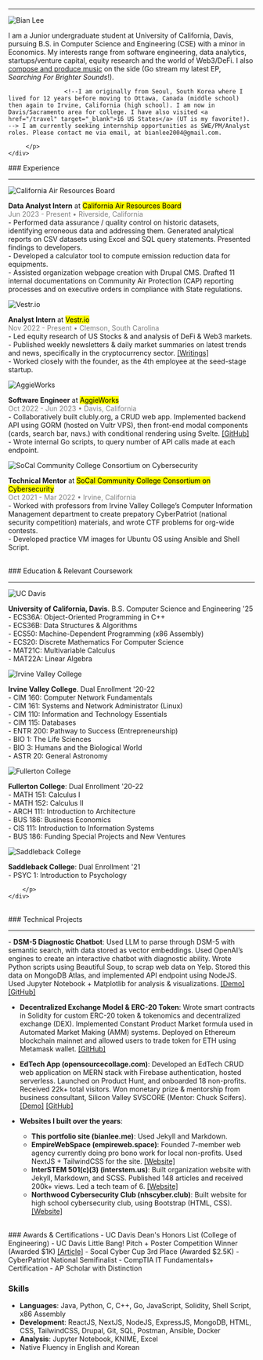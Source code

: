 ---
---

<hr/>
<div class="content-container">
    <img src="/assets/new.jpg" alt="Bian Lee" class="pfp-image">
    <div class="content-text">
        <p>
           I am a Junior undergraduate student at University of California, Davis, pursuing B.S. in Computer Science and Engineering (CSE) with a minor in Economics. My interests range from software engineering, data analytics, startups/venture capital, equity research and the world of Web3/DeFi. I also <a href="https://open.spotify.com/artist/5QHoUe5kwjvOfjfHrbVTBY?si=W__FkkEbQz-Wu1P7A69EFA" target="_blank">compose and produce music</a> on the side (Go stream my latest EP, <i>Searching For Brighter Sounds</i>!).

                    <!--I am originally from Seoul, South Korea where I lived for 12 years before moving to Ottawa, Canada (middle school) then again to Irvine, California (high school). I am now in Davis/Sacramento area for college. I have also visited <a href="/travel" target="_blank">16 US States</a> (UT is my favorite!).  --> I am currently seeking internship opportunities as SWE/PM/Analyst roles. Please contact me via email, at bianlee2004@gmail.com.

         </p>
    </div>

</div>
### Experience
<hr/>
<div class="content-container">
    <img src="/assets/carb.jpeg" alt="California Air Resources Board" class="content-image">
    <div class="content-text">
        <p>
            <b>Data Analyst Intern</b> at <mark>California Air Resources Board</mark>
            <br/><span style="color: gray">Jun 2023 - Present • Riverside, California</span>
            <br/> - Performed data assurance / quality control on historic datasets, identifying erroneous data and addressing them. Generated analytical reports on CSV datasets using Excel and SQL query statements. Presented findings to developers.
            <br/> - Developed a calculator tool to compute emission reduction data for equipments.
            <br/> - Assisted organization webpage creation with Drupal CMS. Drafted 11 internal documentations on Community Air Protection (CAP) reporting processes and on executive orders in compliance with State regulations.
        </p>
    </div>
</div>

<!--
<div class="content-container">
    <img src="/assets/carb.jpeg" alt="California Air Resources Board" class="content-image">
    <div class="content-text">
        <p>
            <b>Data Analyst Intern</b> at California Air Resources Board
            <br/> - Performed data quality control and assisted database migration to .NET system.
            <br/> - Generated analytical reports on CSV datasets using Excel, SQL query commands, and Python scripting. Developed a calculator tool to compute emission reduction data for equipment, given load factor values and formulas.
            <br/> - Assisted organization webpage creation with Drupal CMS. Drafted 11 internal documentations on Community Air Protection (CAP) reporting processes and on executive orders in compliance with State regulations.
        </p>
    </div>
</div>
-->

<div class="content-container">
    <img src="/assets/vestr.jpeg" alt="Vestr.io" class="content-image">
    <div class="content-text">
        <p>
            <b>Analyst Intern</b> at <mark>Vestr.io</mark>
            <br/><span style="color: gray">Nov 2022 - Present • Clemson, South Carolina</span>
            <br/> - Led equity research of US Stocks & and analysis of DeFi & Web3 markets. 
            <br/> - Published weekly newsletters & daily market summaries on latest trends and news, specifically in the cryptocurrency sector. <a href="/writing" target="_blank">[Writings]</a>
            <br/> - Worked closely with the founder, as the 4th employee at the seed-stage startup.
        </p>
    </div>
</div>

<div class="content-container">
    <img src="/assets/aggieworks.jpeg" alt="AggieWorks" class="content-image">
    <div class="content-text">
        <p>
          <b>Software Engineer</b> at <mark>AggieWorks</mark>
          <br/><span style="color: gray">Oct 2022 - Jun 2023 • Davis, California</span>
          <br/> - Collaboratively built clubly.org, a CRUD web app. Implemented backend API using GORM (hosted on Vultr VPS), then front-end modal components (cards, search bar, navs.) with conditional rendering using Svelte. <a href="https://github.com/AggieWorks/Clubly" target="_blank">[GitHub]</a>
          <br/> - Wrote internal Go scripts, to query number of API calls made at each endpoint.
        </p>
    </div>
</div>

<div class="content-container">
    <img src="/assets/socal.png" alt="SoCal Community College Consortium on Cybersecurity" class="content-image">
    <div class="content-text">
        <p>
          <b>Technical Mentor</b> at <mark>SoCal Community College Consortium on Cybersecurity</mark>
            <br/><span style="color: gray">Oct 2021 - Mar 2022 • Irvine, California</span>
          <br/> - Worked with professors from Irvine Valley College’s Computer Information Management department to create prepatory CyberPatriot (national security competition) materials, and wrote CTF problems for org-wide contests.
          <br/> - Developed practice VM images for Ubuntu OS using Ansible and Shell Script.
        </p>
    </div>
</div>

<!--
<div class="content-container">
    <img src="/assets/interstem.jpeg" alt="InterSTEM 501(c)(3)" class="content-image">
    <div class="content-text">
        <p>
          <b>Webmaster</b> at InterSTEM 501(c)(3)
          <br/> - Built organization website (<a href="https://interstem.us" target="_blank">interstem.us</a>) with Jekyll, Markdown, SCSS. Published 148 articles, w/ 200k+ views.
          <br/> - Remotely taught 3 students a prepatory curriculum to help attain CompTIA IT Fundamentals+ Certification.
        </p>
    </div>
</div>

-->

<!--
## Misc. Work Experience

- <b>Part-Time Cashier</b> at local restaurant
- <b>Part-Time Team Member</b> at Panera Bread
-->

<br/>
### Education & Relevant Coursework
<hr/>

<div class="content-container">
    <img src="/assets/davis.png" alt="UC Davis" class="content-image">
    <div class="content-text">
        <p>
       <b>University of California, Davis</b>. B.S. Computer Science and Engineering '25
      <br/> - ECS36A: Object-Oriented Programming in C++
      <br/> - ECS36B: Data Structures & Algorithms
      <br/> - ECS50: Machine-Dependent Programming (x86 Assembly)
      <br/> - ECS20: Discrete Mathematics For Computer Science
      <br/> - MAT21C: Multivariable Calculus
      <br/> - MAT22A: Linear Algebra
        </p>
    </div>
</div>

<div class="content-container">
    <img src="/assets/ivc.png" alt="Irvine Valley College" class="content-image">
    <div class="content-text">
        <p>
       <b>Irvine Valley College</b>. Dual Enrollment '20-22
      <br/> - CIM 160: Computer Network Fundamentals
      <br/> - CIM 161: Systems and Network Administrator (Linux)
      <br/> - CIM 110: Information and Technology Essentials
      <br/> - CIM 115: Databases
      <br/> - ENTR 200: Pathway to Success (Entrepreneurship)
      <br/> - BIO 1: The Life Sciences
      <br/> - BIO 3: Humans and the Biological World
      <br/> - ASTR 20: General Astronomy
        </p>
    </div>
</div>

<div class="content-container">
    <img src="/assets/fullerton.png" alt="Fullerton College" class="content-image">
    <div class="content-text">
        <p>
        <b>Fullerton College</b>: Dual Enrollment '20-22
        <br/> - MATH 151: Calculus I
        <br/> - MATH 152: Calculus II
        <br/> - ARCH 111: Introduction to Architecture
        <br/> - BUS 186: Business Economics
        <br/> - CIS 111: Introduction to Information Systems
        <br/> - BUS 186: Funding Special Projects and New Ventures
        </p>
    </div>
</div>

<div class="content-container">
    <img src="/assets/saddleback.png" alt="Saddleback College" class="content-image">
    <div class="content-text">
        <p>
      <b>Saddleback College</b>: Dual Enrollment '21
      <br/> - PSYC 1: Introduction to Psychology

        </p>
    </div>

</div>

<br/>
### Technical Projects
<hr/>
- <b>DSM-5 Diagnostic Chatbot</b>: Used LLM to parse through DSM-5 with semantic search, with data stored as vector embeddings. Used OpenAI’s engines to create an interactive chatbot with diagnostic ability. Wrote Python scripts using Beautiful Soup, to scrap web data on Yelp. Stored this data on MongoDB Atlas, and implemented API endpoint using NodeJS. Used Jupyter Notebook + Matplotlib for analysis & visualizations. <a href="" target="_blank">[Demo]</a> <a href="https://github.com/ritvikir/hackdavis" target="_blank">[GitHub]</a>

- <b>Decentralized Exchange Model & ERC-20 Token</b>: Wrote smart contracts in Solidity for custom ERC-20 token & tokenomics and decentralized exchange (DEX). Implemented Constant Product Market formula used in Automated Market Making (AMM) systems. Deployed on Ethereum blockchain mainnet and allowed users to trade token for ETH using Metamask wallet. <a href="https://github.com/BianLee/BianDEX-Mirror" target="_blank">[GitHub]</a>

- <b>EdTech App (opensourcecollage.com)</b>: Developed an EdTech CRUD web application on MERN stack with Firebase authentication, hosted serverless. Launched on Product Hunt, and onboarded 18 non-profits. Received 22k+ total visitors. Won monetary prize & mentorship from business consultant, Silicon Valley SVSCORE (Mentor: Chuck Scifers). <a href="" target="_blank">[Demo]</a> <a href="https://github.com/BianLee/opensourcecollage.com" target="_blank">[GitHub]</a>

- <b>Websites I built over the years</b>:
  - <b>This portfolio site (bianlee.me)</b>: Used Jekyll and Markdown.
  - <b>EmpireWebSpace (empireweb.space)</b>: Founded 7-member web agency currently doing pro bono work for local non-profits. Used NextJS + TailwindCSS for the site. <a href="https://www.empireweb.space/" target="_blank">[Website]</a>
  - <b>InterSTEM 501(c)(3) (interstem.us)</b>: Built organization website with Jekyll, Markdown, and SCSS. Published 148 articles and received 200k+ views. Led a tech team of 6. <a href="https://interstem.us" target="_blank">[Website]</a>
  - <b>Northwood Cybersecurity Club (nhscyber.club)</b>: Built website for high school cybersecurity club, using Bootstrap (HTML, CSS). <a href="https://interstem.us" target="_blank">[Website]</a>

<br/>
### Awards & Certifications
- UC Davis Dean's Honors List (College of Engineering)
- UC Davis Little Bang! Pitch + Poster Competition Winner (Awarded $1K) <a href="https://innovate.ucdavis.edu/blog/borrow-blog" target="_blank">[Article]</a>
- Socal Cyber Cup 3rd Place (Awarded $2.5K)
- CyberPatriot National Semifinalist
- CompTIA IT Fundamentals+ Certification
- AP Scholar with Distinction

### Skills

- <b>Languages</b>: Java, Python, C, C++, Go, JavaScript, Solidity, Shell Script, x86 Assembly
- <b>Development</b>: ReactJS, NextJS, NodeJS, ExpressJS, MongoDB, HTML, CSS, TailwindCSS, Drupal, Git, SQL, Postman, Ansible, Docker
- <b>Analysis</b>: Jupyter Notebook, KNIME, Excel
- Native Fluency in English and Korean
